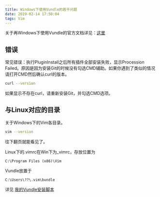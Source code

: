```yaml
---
title: Windows下使用Vundle的若干问题
date: 2019-02-14 17:50:04
tags: Vim
---
```


关于再Windows下使用Vundle的官方文档详见：[这里](https://github.com/VundleVim/Vundle.vim/wiki/Vundle-for-Windows)

## 错误

常见错误：执行PluginInstall之后所有插件全部安装失败，显示Procession Failed。原因是因为安装Git的时候没有勾选CMD辅助。如果你遇到了类似的情况请打开CMD然后确认curl的版本。

```bash
curl --version
```

如果显示不存在curl，请重新安装Git，并勾选CMD选项。

## 与Linux对应的目录

关于Windows下的Vim各目录。

```bash
vim --version
```

往下翻页就能看见了。

Linux下的.vimrc在Win下为_vimrc，存放位置为

```
C:\Program Files (x86)\Vim
```

Vundle放置于

```
C:\Users\??\.vim\bundle
```

详见 [我的Vundle安装脚本](https://github.com/cyf-gh/Shell/blob/master/vim/install-vundle)